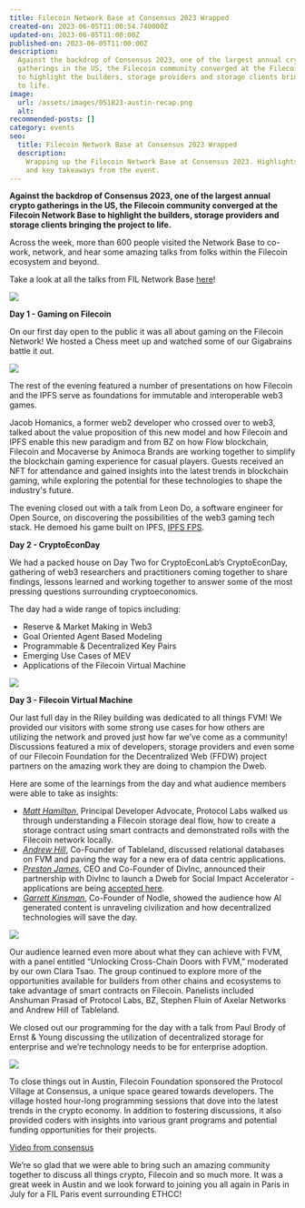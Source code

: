 ```yaml
---
title: Filecoin Network Base at Consensus 2023 Wrapped
created-on: 2023-06-05T11:00:54.740000Z
updated-on: 2023-06-05T11:00:00Z
published-on: 2023-06-05T11:00:00Z
description:
  Against the backdrop of Consensus 2023, one of the largest annual crypto
  gatherings in the US, the Filecoin community converged at the Filecoin Network Base
  to highlight the builders, storage providers and storage clients bringing the project
  to life.
image:
  url: /assets/images/051823-austin-recap.png
  alt:
recommended-posts: []
category: events
seo:
  title: Filecoin Network Base at Consensus 2023 Wrapped
  description:
    Wrapping up the Filecoin Network Base at Consensus 2023. Highlights
    and key takeaways from the event.
---
```


**Against the backdrop of Consensus 2023, one of the largest annual crypto gatherings in the US, the Filecoin community converged at the Filecoin Network Base to highlight the builders, storage providers and storage clients bringing the project to life.**

Across the week, more than 600 people visited the Network Base to co-work, network, and hear some amazing talks from folks within the Filecoin ecosystem and beyond.

Take a look at all the talks from FIL Network Base [here](https://www.youtube.com/playlist?list=PLp3zrT1ewY0kwXj2NgQU6ZrbLlb_Uwmc0)!

![](/assets/images/filecoin-network-base-1.jpg)

**Day 1 - Gaming on Filecoin**

On our first day open to the public it was all about gaming on the Filecoin Network! We hosted a Chess meet up and watched some of our Gigabrains battle it out.

![](/assets/images/filecoin-network-base-2.jpg)

The rest of the evening featured a number of presentations on how Filecoin and the IPFS serve as foundations for immutable and interoperable web3 games.

Jacob Homanics, a former web2 developer who crossed over to web3, talked about the value proposition of this new model and how Filecoin and IPFS enable this new paradigm and from BZ on how Flow blockchain, Filecoin and Mocaverse by Animoca Brands are working together to simplify the blockchain gaming experience for casual players. Guests received an NFT for attendance and gained insights into the latest trends in blockchain gaming, while exploring the potential for these technologies to shape the industry's future.

The evening closed out with a talk from Leon Do, a software engineer for Open Source, on discovering the possibilities of the web3 gaming tech stack. He demoed his game built on IPFS, [IPFS FPS](https://ipfs-fps-website.on.fleek.co/).

**Day 2 - CryptoEconDay**

We had a packed house on Day Two for CryptoEconLab’s CryptoEconDay, gathering of web3 researchers and practitioners coming together to share findings, lessons learned and working together to answer some of the most pressing questions surrounding cryptoeconomics.

The day had a wide range of topics including:

- Reserve & Market Making in Web3
- ​​Goal Oriented Agent Based Modeling
- ​​Programmable & Decentralized Key Pairs
- ​​Emerging Use Cases of MEV
- ​Applications of the ​Filecoin Virtual Machine

![](/assets/images/filecoin-network-base-3.jpg)

**Day 3 - Filecoin Virtual Machine**

Our last full day in the Riley building was dedicated to all things FVM! We provided our visitors with some strong use cases for how others are utilizing the network and proved just how far we’ve come as a community! Discussions featured a mix of developers, storage providers and even some of our Filecoin Foundation for the Decentralized Web (FFDW) project partners on the amazing work they are doing to champion the Dweb.

Here are some of the learnings from the day and what audience members were able to take as insights:

- _[Matt Hamilton](https://youtu.be/J9i7J5lMsgg)_, Principal Developer Advocate, Protocol Labs walked us through understanding a Filecoin storage deal flow, how to create a storage contract using smart contracts and demonstrated rolls with the Filecoin network locally.
- _[Andrew Hill](https://youtu.be/y1secDqVgYI)_, Co-Founder of Tableland, discussed relational databases on FVM and paving the way for a new era of data centric applications.
- _[Preston James](https://youtu.be/dcYVssNSrak)_, CEO and Co-Founder of DivInc, announced their partnership with DivInc to launch a Dweb for Social Impact Accelerator - applications are being [accepted here](https://www.divinc.org/focusareas/social-impact).
- _[Garrett Kinsman](https://youtu.be/-u83Cvv9lAM)_, Co-Founder of Nodle, showed the audience how AI generated content is unraveling civilization and how decentralized technologies will save the day.

![](/assets/images/filecoin-network-base-4.jpg)

Our audience learned even more about what they can achieve with FVM, with a panel entitled “Unlocking Cross-Chain Doors with FVM,” moderated by our own Clara Tsao. The group continued to explore more of the opportunities available for builders from other chains and ecosystems to take advantage of smart contracts on Filecoin. Panelists included Anshuman Prasad of Protocol Labs, BZ, Stephen Fluin of Axelar Networks and Andrew Hill of Tableland.

We closed out our programming for the day with a talk from Paul Brody of Ernst & Young discussing the utilization of decentralized storage for enterprise and we’re technology needs to be for enterprise adoption.

![](/assets/images/filecoin-network-base-5.jpg)

To close things out in Austin, Filecoin Foundation sponsored the Protocol Village at Consensus, a unique space geared towards developers. The village hosted hour-long programming sessions that dove into the latest trends in the crypto economy. In addition to fostering discussions, it also provided coders with insights into various grant programs and potential funding opportunities for their projects.

[Video from consensus](https://twitter.com/i/status/1651594753740341248)

We’re so glad that we were able to bring such an amazing community together to discuss all things crypto, Filecoin and so much more. It was a great week in Austin and we look forward to joining you all again in Paris in July for a FIL Paris event surrounding ETHCC!
